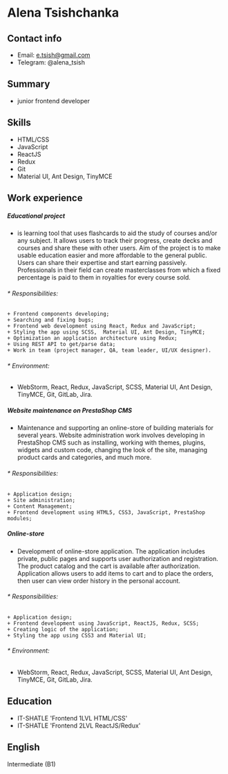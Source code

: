 # Alena Tsishchanka

## Contact info
- Email: e.tsish@gmail.com
- Telegram: @alena_tsish

## Summary
- junior frontend developer

## Skills
- HTML/CSS
- JavaScript
- ReactJS
- Redux
- Git
- Material UI, Ant Design, TinyMCE

## Work experience
##### *Educational project*
- is learning tool that uses flashcards to aid the study of courses and/or any subject. It allows users to track their progress, create decks and courses and share these with other users.
Aim of the project is to make usable education easier and more affordable to the general public. Users can share their expertise and start earning passively. Professionals in their field can create masterclasses from which a fixed percentage is paid to them in royalties for every course sold.
###### *  Responsibilities:
    + Frontend components developing;
    + Searching and fixing bugs;
    + Frontend web development using React, Redux and JavaScript;
    + Styling the app using SCSS,  Material UI, Ant Design, TinyMCE;
    + Optimization an application architecture using Redux;
    + Using REST API to get/parse data;
    + Work in team (project manager, QA, team leader, UI/UX designer).

###### * Environment:
   + WebStorm, React, Redux, JavaScript, SCSS, Material UI, Ant Design, TinyMCE, Git, GitLab, Jira.
##### *Website maintenance on PrestaShop CMS*
- Maintenance and supporting an online-store of building materials for several years. Website administration work involves developing in PrestaShop CMS such as installing, working with themes, plugins, widgets and custom code, changing the look of the site, managing product cards and categories, and much more.
###### *  Responsibilities:
    + Application design;
    + Site administration;
    + Content Management;
    + Frontend development using HTML5, CSS3, JavaScript, PrestaShop modules;

##### *Online-store*
- Development of online-store application. The application includes private, public pages and supports user authorization and registration. The product catalog and the cart is available after authorization. Application allows users to add items to cart and to place the orders, then user can view order history in the personal account.
###### *  Responsibilities:
    + Application design;
    + Frontend development using JavaScript, ReactJS, Redux, SCSS;
    + Creating logic of the application;
    + Styling the app using CSS3 and Material UI;
###### * Environment:
+ WebStorm, React, Redux, JavaScript, SCSS, Material UI, Ant Design, TinyMCE, Git, GitLab, Jira.

## Education
- IT-SHATLE 'Frontend 1LVL HTML/CSS'
- IT-SHATLE 'Frontend 2LVL ReactJS/Redux'

## English
Intermediate (B1)